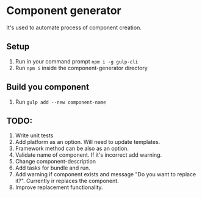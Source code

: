 # Component generator

It's used to automate process of component creation.

## Setup

1. Run in your command prompt `npm i -g gulp-cli`
2. Run `npm i` inside the component-generator directory

## Build you component

1. Run `gulp add --new component-name`

## TODO:

1. Write unit tests
2. Add platform as an option. Will need to update templates.
3. Framework method can be also as an option.
4. Validate name of component. If it's incorrect add warning.
5. Change component-description
6. Add tasks for bundle and run.
7. Add warning if component exists and message "Do you want to replace it?".
   Currently ir replaces the component.
8. Improve replacement functionality.
